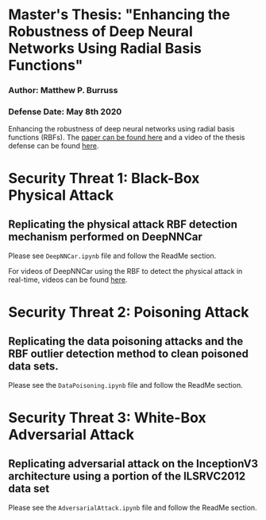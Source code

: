 # Master's Thesis: "Enhancing the Robustness of Deep Neural Networks Using Radial Basis Functions"
### Author: Matthew P. Burruss
### Defense Date: May 8th 2020

Enhancing the robustness of deep neural networks using radial basis functions (RBFs). The [paper can be found here](https://www.linkedin.com/posts/matthew-burruss-6034a2126_masters-thesis-activity-6646062841801555968-RWdl) and a video of the thesis defense can be found [here](https://drive.google.com/drive/folders/10Ek4SH2mBVL-M8pUb7pH-dT_qGDcblDs).

# Security Threat 1: Black-Box Physical Attack
## Replicating the physical attack RBF detection mechanism performed on DeepNNCar
Please see ```DeepNNCar.ipynb``` file and follow the ReadMe section.

For videos of DeepNNCar using the RBF to detect the physical attack in real-time, videos can be found [here](https://drive.google.com/drive/folders/10Ek4SH2mBVL-M8pUb7pH-dT_qGDcblDs).


# Security Threat 2: Poisoning Attack
## Replicating the data poisoning attacks and the RBF outlier detection method to clean poisoned data sets.
Please see the ```DataPoisoning.ipynb``` file and follow the ReadMe section.

# Security Threat 3: White-Box Adversarial Attack
## Replicating adversarial attack on the InceptionV3 architecture using a portion of the ILSRVC2012 data set
Please see the ```AdversarialAttack.ipynb``` file and follow the ReadMe section.
